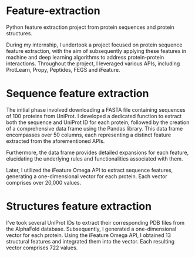 # Feature-extraction
Python feature extraction project from protein sequences and protein structures.

During my internship, I undertook a project focused on protein sequence feature extraction, with the aim of subsequently applying these features in machine and deep learning algorithms to address protein-protein interactions. Throughout the project, I leveraged various APIs, including ProtLearn, Propy, Peptides, FEGS and iFeature.

# Sequence feature extraction
The initial phase involved downloading a FASTA file containing sequences of 100 proteins from UniProt. I developed a dedicated function to extract both the sequence and UniProt ID for each protein, followed by the creation of a comprehensive data frame using the Pandas library. This data frame encompasses over 50 columns, each representing a distinct feature extracted from the aforementioned APIs.

Furthermore, the data frame provides detailed expansions for each feature, elucidating the underlying rules and functionalities associated with them.

Later, I utilized the iFeature Omega API to extract sequence features, generating a one-dimensional vector for each protein. Each vector comprises over 20,000 values.

# Structures feature extraction

I've took several UniProt IDs to extract their corresponding PDB files from the AlphaFold database. Subsequently, I generated a one-dimensional vector for each protein. Using the iFeature Omega API, I obtained 13 structural features and integrated them into the vector. Each resulting vector comprises 722 values.

